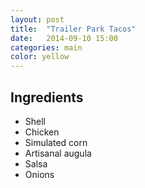 ```yaml
---
layout: post
title:  "Trailer Park Tacos"
date:   2014-09-10 15:00
categories: main
color: yellow
---
```




## Ingredients
- Shell
- Chicken
- Simulated corn
- Artisanal augula
- Salsa
- Onions
